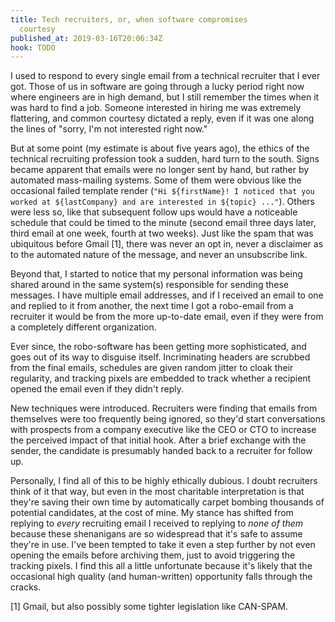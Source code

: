 ```yaml
---
title: Tech recruiters, or, when software compromises
  courtesy
published_at: 2019-03-16T20:06:34Z
hook: TODO
---
```


I used to respond to every single email from a technical
recruiter that I ever got. Those of us in software are
going through a lucky period right now where engineers are
in high demand, but I still remember the times when it was
hard to find a job. Someone interested in hiring me was
extremely flattering, and common courtesy dictated a reply,
even if it was one along the lines of "sorry, I'm not
interested right now."

But at some point (my estimate is about five years ago),
the ethics of the technical recruiting profession took a
sudden, hard turn to the south. Signs became apparent that
emails were no longer sent by hand, but rather by automated
mass-mailing systems. Some of them were obvious like the
occasional failed template render (`"Hi ${firstName}! I
noticed that you worked at ${lastCompany} and are
interested in ${topic} ..."`). Others were less so, like
that subsequent follow ups would have a noticeable schedule
that could be timed to the minute (second email three days
later, third email at one week, fourth at two weeks). Just
like the spam that was ubiquitous before Gmail [1], there
was never an opt in, never a disclaimer as to the automated
nature of the message, and never an unsubscribe link.

Beyond that, I started to notice that my personal
information was being shared around in the same system(s)
responsible for sending these messages. I have multiple
email addresses, and if I received an email to one and
replied to it from another, the next time I got a
robo-email from a recruiter it would be from the more
up-to-date email, even if they were from a completely
different organization.

Ever since, the robo-software has been getting more
sophisticated, and goes out of its way to disguise itself.
Incriminating headers are scrubbed from the final emails,
schedules are given random jitter to cloak their
regularity, and tracking pixels are embedded to track
whether a recipient opened the email even if they didn't
reply.

New techniques were introduced. Recruiters were finding
that emails from themselves were too frequently being
ignored, so they'd start conversations with prospects from
a company executive like the CEO or CTO to increase the
perceived impact of that initial hook. After a brief
exchange with the sender, the candidate is presumably
handed back to a recruiter for follow up.

Personally, I find all of this to be highly ethically
dubious. I doubt recruiters think of it that way, but even
in the most charitable interpretation is that they're
saving their own time by automatically carpet bombing
thousands of potential candidates, at the cost of mine.
My stance has shifted from replying to *every* recruiting
email I received to replying to *none of them* because
these shenanigans are so widespread that it's safe to
assume they're in use. I've been tempted to take it even a
step further by not even opening the emails before
archiving them, just to avoid triggering the tracking
pixels. I find this all a little unfortunate because it's
likely that the occasional high quality (and human-written)
opportunity falls through the cracks.

[1] Gmail, but also possibly some tighter legislation like
CAN-SPAM.
